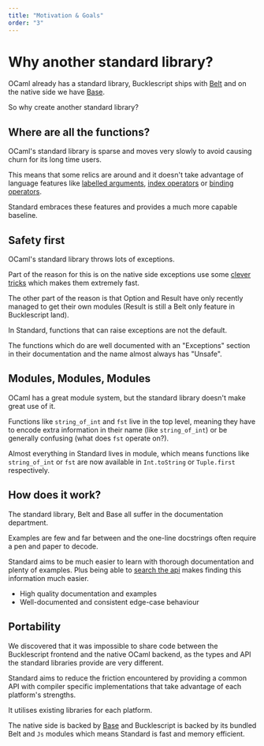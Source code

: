 ```yaml
---
title: "Motivation & Goals"
order: "3"
---
```


# Why another standard library?

OCaml already has a standard library, Bucklescript ships with [Belt](https://bucklescript.github.io/bucklescript/api/Belt.html) and on the native side we have [Base](https://opensource.janestreet.com/base/). 

So why create another standard library?

## Where are all the functions?

OCaml's standard library is sparse and moves very slowly to avoid causing churn for its long time users.

This means that some relics are around and it doesn't take advantage of language features like [labelled arguments](https://caml.inria.fr/pub/docs/manual-ocaml/lablexamples.html#s%3Alabels), [index operators](https://caml.inria.fr/pub/docs/manual-ocaml/indexops.html) or [binding operators](https://caml.inria.fr/pub/docs/manual-ocaml/bindingops.html).

Standard embraces these features and provides a much more capable baseline.

## Safety first

OCaml's standard library throws lots of exceptions.

Part of the reason for this is on the native side exceptions use some [clever tricks](https://stackoverflow.com/questions/8564025/ocaml-internals-exceptions#answer-8567429) which makes them extremely fast.

The other part of the reason is that Option and Result have only recently managed to get their own modules (Result is still a Belt only feature in Bucklescript land).

In Standard, functions that can raise exceptions are not the default. 

The functions which do are well documented with an "Exceptions" section in their documentation and the name almost always has "Unsafe".

## Modules, Modules, Modules

OCaml has a great module system, but the standard library doesn't make great use of it. 

Functions like `string_of_int` and `fst` live in the top level, meaning they have to encode extra information in their name (like `string_of_int`) or be generally confusing (what does `fst` operate on?). 

Almost everything in Standard lives in module, which means functions like 
`string_of_int` or `fst` are now available in `Int.toString` or `Tuple.first` respectively. 

## How does it work?

The standard library, Belt and Base all suffer in the documentation department. 

Examples are few and far between and the one-line docstrings often require a pen and paper to decode.

Standard aims to be much easier to learn with thorough documentation and plenty of examples. Plus being able to [search the api](/api) makes finding this information much easier.

- High quality documentation and examples
- Well-documented and consistent edge-case behaviour

## Portability

We discovered that it was impossible to share code between the Bucklescript
frontend and the native OCaml backend, as the types and API the standard libraries provide are very different.

Standard aims to reduce the friction encountered by providing a common API with compiler specific implementations that take advantage of each platform's strengths.

It utilises existing libraries for each platform. 

The native side is backed by [Base](https://opensource.janestreet.com/base/) and Bucklescript is backed by its bundled Belt and `Js` modules which means Standard is fast and memory efficient.

